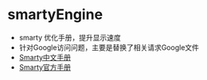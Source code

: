 # smartyEngine
* smarty 优化手册，提升显示速度
* 针对Google访问问题，主要是替换了相关请求Google文件
* [Smarty中文手册](http://wxb.github.io/smartyEngine/)
* [Smarty官方手册](http://www.smarty.net/)
